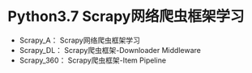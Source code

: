 # Python3.7 Scrapy网络爬虫框架学习

<ul>
<li>Scrapy_A：   Scrapy网络爬虫框架学习</li>
<li>Scrapy_DL：  Scrapy爬虫框架-Downloader Middleware</li>
<li>Scrapy_360： Scrapy爬虫框架-Item Pipeline</li>
</ul>
